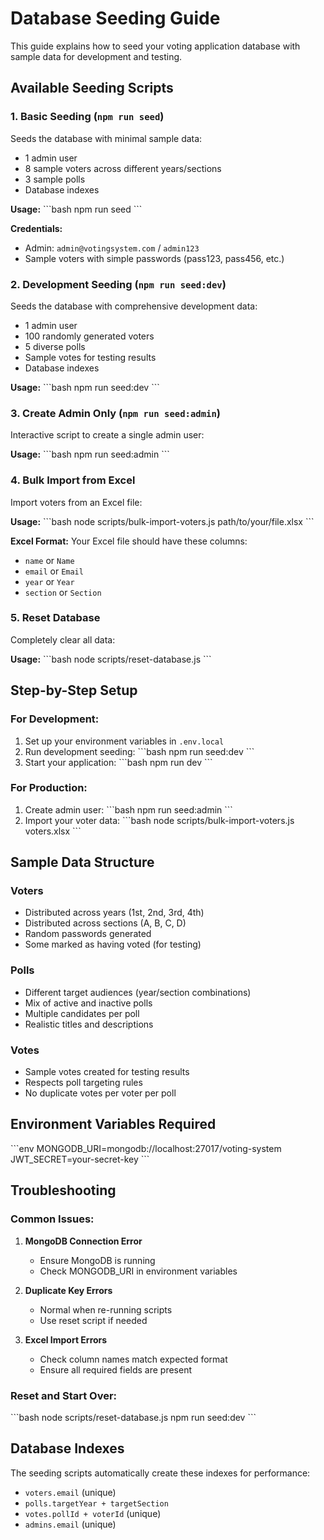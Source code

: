 # Database Seeding Guide

This guide explains how to seed your voting application database with sample data for development and testing.

## Available Seeding Scripts

### 1. Basic Seeding (`npm run seed`)
Seeds the database with minimal sample data:
- 1 admin user
- 8 sample voters across different years/sections
- 3 sample polls
- Database indexes

**Usage:**
\`\`\`bash
npm run seed
\`\`\`

**Credentials:**
- Admin: `admin@votingsystem.com` / `admin123`
- Sample voters with simple passwords (pass123, pass456, etc.)

### 2. Development Seeding (`npm run seed:dev`)
Seeds the database with comprehensive development data:
- 1 admin user
- 100 randomly generated voters
- 5 diverse polls
- Sample votes for testing results
- Database indexes

**Usage:**
\`\`\`bash
npm run seed:dev
\`\`\`

### 3. Create Admin Only (`npm run seed:admin`)
Interactive script to create a single admin user:

**Usage:**
\`\`\`bash
npm run seed:admin
\`\`\`

### 4. Bulk Import from Excel
Import voters from an Excel file:

**Usage:**
\`\`\`bash
node scripts/bulk-import-voters.js path/to/your/file.xlsx
\`\`\`

**Excel Format:**
Your Excel file should have these columns:
- `name` or `Name`
- `email` or `Email` 
- `year` or `Year`
- `section` or `Section`

### 5. Reset Database
Completely clear all data:

**Usage:**
\`\`\`bash
node scripts/reset-database.js
\`\`\`

## Step-by-Step Setup

### For Development:
1. Set up your environment variables in `.env.local`
2. Run development seeding:
   \`\`\`bash
   npm run seed:dev
   \`\`\`
3. Start your application:
   \`\`\`bash
   npm run dev
   \`\`\`

### For Production:
1. Create admin user:
   \`\`\`bash
   npm run seed:admin
   \`\`\`
2. Import your voter data:
   \`\`\`bash
   node scripts/bulk-import-voters.js voters.xlsx
   \`\`\`

## Sample Data Structure

### Voters
- Distributed across years (1st, 2nd, 3rd, 4th)
- Distributed across sections (A, B, C, D)
- Random passwords generated
- Some marked as having voted (for testing)

### Polls
- Different target audiences (year/section combinations)
- Mix of active and inactive polls
- Multiple candidates per poll
- Realistic titles and descriptions

### Votes
- Sample votes created for testing results
- Respects poll targeting rules
- No duplicate votes per voter per poll

## Environment Variables Required

\`\`\`env
MONGODB_URI=mongodb://localhost:27017/voting-system
JWT_SECRET=your-secret-key
\`\`\`

## Troubleshooting

### Common Issues:

1. **MongoDB Connection Error**
   - Ensure MongoDB is running
   - Check MONGODB_URI in environment variables

2. **Duplicate Key Errors**
   - Normal when re-running scripts
   - Use reset script if needed

3. **Excel Import Errors**
   - Check column names match expected format
   - Ensure all required fields are present

### Reset and Start Over:
\`\`\`bash
node scripts/reset-database.js
npm run seed:dev
\`\`\`

## Database Indexes

The seeding scripts automatically create these indexes for performance:
- `voters.email` (unique)
- `polls.targetYear + targetSection`
- `votes.pollId + voterId` (unique)
- `admins.email` (unique)
